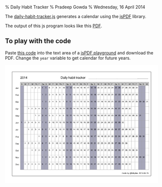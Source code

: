 % Daily Habit Tracker
% Pradeep Gowda
% Wednesday, 16 April 2014




The [daily-habit-tracker.js](daily-habit-tracker.js) generates a
calendar using the [jsPDF](http://parall.ax/products/jspdf) library.

The output of this js program looks like this
[PDF](http://files.btbytes.com/dht/daily-habit-tracker-20140415.pdf).

## To play with the code

Paste [this code](http://files.btbytes.com/dht/daily-habit-tracker.js) into the text area 
of a [jsPDF playground](http://files.btbytes.com/jspdf/) and download the PDF. 
Change the `year` variable to get calendar for future years.


![Sample Calendar - 2014](daily-habit-tracker-20140415.png)
